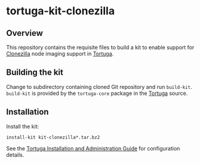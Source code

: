# tortuga-kit-clonezilla

## Overview

This repository contains the requisite files to build a kit to enable support
for [Clonezilla](http://www.clonezilla.org) node imaging support in
[Tortuga][].

## Building the kit

Change to subdirectory containing cloned Git repository and run `build-kit`.
`build-kit` is provided by the `tortuga-core` package in the [Tortuga][] source.

## Installation

Install the kit:

```shell
install-kit kit-clonezilla*.tar.bz2
```

See the [Tortuga Installation and Administration Guide](https://github.com/UnivaCorporation/tortuga/blob/master/doc/tortuga-6-admin-guide.md) for configuration
details.

[Tortuga]: https://github.com/UnivaCorporation/tortuga "Tortuga"
